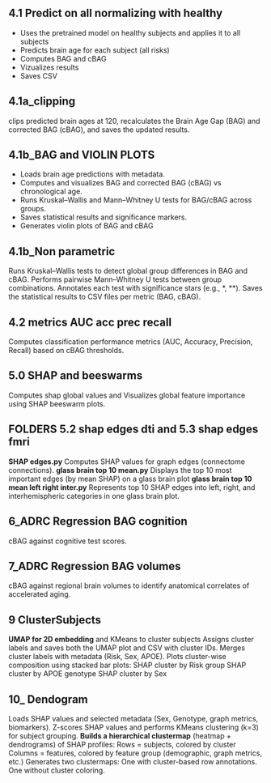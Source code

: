 ## 4.1 Predict on all normalizing with healthy
- Uses the pretrained model on healthy subjects and applies it to all subjects
- Predicts brain age for each subject (all risks)
- Computes BAG and cBAG
- Vizualizes results
- Saves CSV 

## 4.1a_clipping 
clips predicted brain ages at 120, 
recalculates the Brain Age Gap (BAG) and corrected BAG (cBAG), 
and saves the updated results.

## 4.1b_BAG and VIOLIN PLOTS
- Loads brain age predictions with metadata.
- Computes and visualizes BAG and corrected BAG (cBAG) vs chronological age.
- Runs Kruskal–Wallis and Mann–Whitney U tests for BAG/cBAG across groups.
- Saves statistical results and significance markers.
- Generates violin plots of BAG and cBAG

## 4.1b_Non parametric
Runs Kruskal–Wallis tests to detect global group differences in BAG and cBAG.
Performs pairwise Mann–Whitney U tests between group combinations.
Annotates each test with significance stars (e.g., *, **).
Saves the statistical results to CSV files per metric (BAG, cBAG).

## 4.2 metrics  AUC acc prec  recall
Computes classification performance metrics (AUC, Accuracy, Precision, Recall) based on cBAG thresholds.

## 5.0 SHAP and beeswarms
Computes shap global values and Visualizes global feature importance using SHAP beeswarm plots.



## FOLDERS 5.2 shap edges dti and 5.3 shap edges  fmri 
**SHAP edges.py**  Computes SHAP values for graph edges (connectome connections).
**glass brain top 10 mean.py**  Displays the top 10 most important edges (by mean SHAP) on a glass brain plot 
**glass brain top 10 mean left right inter.py**  Represents top 10 SHAP edges into left, right, and interhemispheric categories in one glass brain plot.




## 6_ADRC Regression BAG cognition
cBAG against cognitive test scores.

## 7_ADRC Regression BAG volumes
cBAG against regional brain volumes to identify anatomical correlates of accelerated aging.

## 9 ClusterSubjects
 **UMAP for 2D embedding** and KMeans to cluster subjects 
 Assigns cluster labels and saves both the UMAP plot and CSV with cluster IDs.
 Merges cluster labels with metadata (Risk, Sex, APOE).
 Plots cluster-wise composition using stacked bar plots:
   SHAP cluster by Risk group
   SHAP cluster by APOE genotype
   SHAP cluster by Sex

## 10_ Dendogram
Loads SHAP values and selected metadata (Sex, Genotype, graph metrics, biomarkers).
Z-scores SHAP values and performs KMeans clustering (k=3) for subject grouping.
**Builds a hierarchical clustermap** (heatmap + dendrograms) of SHAP profiles:
Rows = subjects, colored by cluster
Columns = features, colored by feature group (demographic, graph metrics, etc.)
Generates two clustermaps:
One with cluster-based row annotations.
One without cluster coloring.


